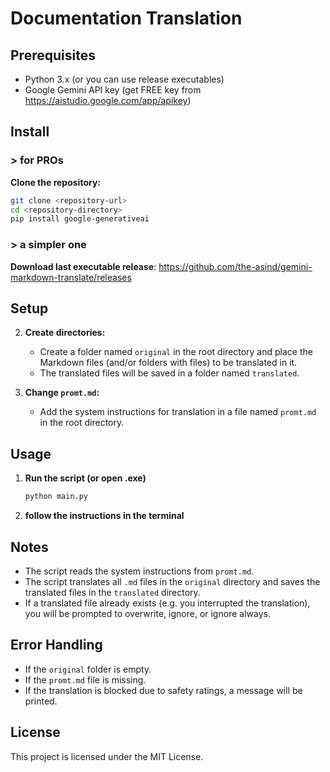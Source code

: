 # Documentation Translation

## Prerequisites

- Python 3.x (or you can use release executables) 
- Google Gemini API key (get FREE key from https://aistudio.google.com/app/apikey)

## Install 

### > for PROs

**Clone the repository:**
   ```sh
   git clone <repository-url>
   cd <repository-directory>
   pip install google-generativeai
   ```

### > a simpler one

**Download last executable release**: https://github.com/the-asind/gemini-markdown-translate/releases

## Setup

2. **Create directories:**
   - Create a folder named `original` in the root directory and place the Markdown files (and/or folders with files) to be translated in it.
   - The translated files will be saved in a folder named `translated`.

3. **Change `promt.md`:**
   - Add the system instructions for translation in a file named `promt.md` in the root directory.

## Usage

1. **Run the script (or open .exe)**
   ```sh
   python main.py
   ```

2. **follow the instructions in the terminal**

## Notes

- The script reads the system instructions from `promt.md`.
- The script translates all `.md` files in the `original` directory and saves the translated files in the `translated` directory.
- If a translated file already exists (e.g. you interrupted the translation), you will be prompted to overwrite, ignore, or ignore always.

## Error Handling

- If the `original` folder is empty.
- If the `promt.md` file is missing.
- If the translation is blocked due to safety ratings, a message will be printed.

## License

This project is licensed under the MIT License.
